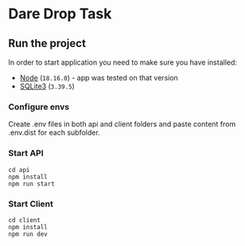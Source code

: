 # Dare Drop Task

## Run the project

In order to start application you need to make sure you have installed:
* [Node] (`18.16.0`) - app was tested on that version
* [SQLite3] (`3.39.5`)

### Configure envs
Create .env files in both api and client folders and paste content from .env.dist for each subfolder. 

### Start API 
```shell
cd api
npm install
npm run start
```

### Start Client
```shell
cd client
npm install
npm run dev
```

[node]: https://nodejs.org/en
[SQLite3]: https://www.sqlite.org/index.html
